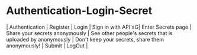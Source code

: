 # Authentication-Login-Secret
 | Authentication | Register | Login | Sign in with API'sG| Enter Secrets page | Share your secrets anonymously | See other people's secrets that is uploaded by anonymously | Don't keep your secrets, share them anonymously! | Submit | LogOut |
